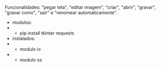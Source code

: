 

Funcionalidades: "pegar tela", "editar imagem", "criar", "abrir", "gravar", "gravar como", "sair" e "renomear automaticamente".
- modulos:
- - pip install tkinter requests
- instalados:
- - modulo io
- - modulo os


